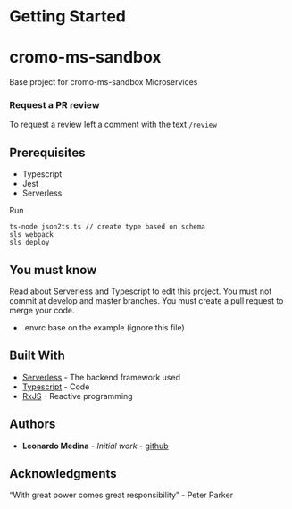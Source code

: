 # Getting Started

<!--- Here start the README template for the project -->
# cromo-ms-sandbox
Base project for cromo-ms-sandbox Microservices

### Request a PR review
To request a review left a comment with the text `/review`
## Prerequisites
- Typescript
- Jest
- Serverless

Run
```shell
ts-node json2ts.ts // create type based on schema
sls webpack 
sls deploy
```

## You must know

Read about Serverless and Typescript to edit this project. You must not commit at develop and master branches.
You must create a pull request to merge your code.

* .envrc base on the example (ignore this file)
## Built With
* [Serverless](https://serverless.com/framework/docs/) - The backend framework used
* [Typescript](https://www.typescriptlang.org/) - Code
* [RxJS](http://reactivex.io/rxjs/) - Reactive programming
## Authors
* **Leonardo Medina** - *Initial work* - [github](https://github.com/leone2016)


## Acknowledgments

“With great power comes great responsibility” - Peter Parker
